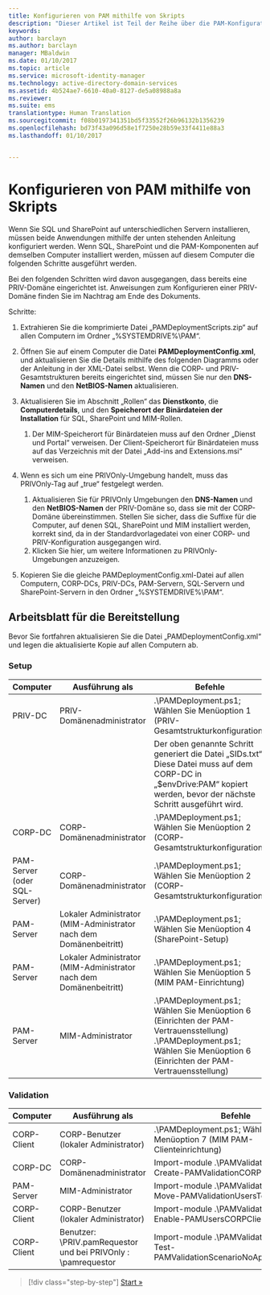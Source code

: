 ```yaml
---
title: Konfigurieren von PAM mithilfe von Skripts
description: "Dieser Artikel ist Teil der Reihe über die PAM-Konfiguration mithilfe von Skripts. Darin werden die Änderungen an der XML-Datei erläutert, die von den PAM-Bereitstellungsskripts verwendet wird."
keywords: 
author: barclayn
ms.author: barclayn
manager: MBaldwin
ms.date: 01/10/2017
ms.topic: article
ms.service: microsoft-identity-manager
ms.technology: active-directory-domain-services
ms.assetid: 4b524ae7-6610-40a0-8127-de5a08988a8a
ms.reviewer: 
ms.suite: ems
translationtype: Human Translation
ms.sourcegitcommit: f08b0197341351bd5f33552f26b96132b1356239
ms.openlocfilehash: bd73f43a096d58e1f7250e28b59e33f4411e88a3
ms.lasthandoff: 01/10/2017


---
```


# <a name="configure-pam-using-scripts"></a>Konfigurieren von PAM mithilfe von Skripts

Wenn Sie SQL und SharePoint auf unterschiedlichen Servern installieren, müssen beide Anwendungen mithilfe der unten stehenden Anleitung konfiguriert werden. Wenn SQL, SharePoint und die PAM-Komponenten auf demselben Computer installiert werden, müssen auf diesem Computer die folgenden Schritte ausgeführt werden.

Bei den folgenden Schritten wird davon ausgegangen, dass bereits eine PRIV-Domäne eingerichtet ist. Anweisungen zum Konfigurieren einer PRIV-Domäne finden Sie im Nachtrag am Ende des Dokuments.

Schritte:

1. Extrahieren Sie die komprimierte Datei „PAMDeploymentScripts.zip“ auf allen Computern im Ordner „%SYSTEMDRIVE%\PAM“.
2. Öffnen Sie auf einem Computer die Datei **PAMDeploymentConfig.xml**, und aktualisieren Sie die Details mithilfe des folgenden Diagramms oder der Anleitung in der XML-Datei selbst. Wenn die CORP- und PRIV-Gesamtstrukturen bereits eingerichtet sind, müssen Sie nur den **DNS-Namen** und den **NetBIOS-Namen** aktualisieren.
3. Aktualisieren Sie im Abschnitt „Rollen“ das **Dienstkonto**, die **Computerdetails**, und den **Speicherort der Binärdateien der Installation** für SQL, SharePoint und MIM-Rollen.
    1. Der MIM-Speicherort für Binärdateien muss auf den Ordner „Dienst und Portal“ verweisen. Der Client-Speicherort für Binärdateien muss auf das Verzeichnis mit der Datei „Add-ins and Extensions.msi“ verweisen.

4. Wenn es sich um eine PRIVOnly-Umgebung handelt, muss das PRIVOnly-Tag auf „true“ festgelegt werden.
    1. Aktualisieren Sie für PRIVOnly Umgebungen den **DNS-Namen** und den **NetBIOS-Namen** der PRIV-Domäne so, dass sie mit der CORP-Domäne übereinstimmen. Stellen Sie sicher, dass die Suffixe für die Computer, auf denen SQL, SharePoint und MIM installiert werden, korrekt sind, da in der Standardvorlagedatei von einer CORP- und PRIV-Konfiguration ausgegangen wird.
    2. Klicken Sie hier, um weitere Informationen zu PRIVOnly-Umgebungen anzuzeigen.

5. Kopieren Sie die gleiche PAMDeploymentConfig.xml-Datei auf allen Computern, CORP-DCs, PRIV-DCs, PAM-Servern, SQL-Servern und SharePoint-Servern in den Ordner „%SYSTEMDRIVE%\PAM“.


## <a name="deployment-worksheet"></a>Arbeitsblatt für die Bereitstellung

Bevor Sie fortfahren aktualisieren Sie die Datei „PAMDeploymentConfig.xml“ und legen die aktualisierte Kopie auf allen Computern ab.

### <a name="setup"></a>Setup

|Computer   | Ausführung als   |Befehle   |
|---|---|---|
|  PRIV-DC |PRIV-Domänenadministrator   | .\PAMDeployment.ps1; Wählen Sie Menüoption 1 (PRIV-Gesamtstrukturkonfiguration)   |
|   |   |  Der oben genannte Schritt generiert die Datei „SIDs.txt“. Diese Datei muss auf dem CORP-DC in „$envDrive:PAM“ kopiert werden, bevor der nächste Schritt ausgeführt wird. |
| CORP-DC  |CORP-Domänenadministrator   | .\PAMDeployment.ps1; Wählen Sie Menüoption 2 (CORP-Gesamtstrukturkonfiguration)   |
| PAM-Server (oder SQL-Server)   |CORP-Domänenadministrator   |  .\PAMDeployment.ps1; Wählen Sie Menüoption 2 (CORP-Gesamtstrukturkonfiguration)  |
|  PAM-Server |  Lokaler Administrator (MIM-Administrator nach dem Domänenbeitritt) |  .\PAMDeployment.ps1; Wählen Sie Menüoption 4 (SharePoint-Setup)  |
| PAM-Server  | Lokaler Administrator (MIM-Administrator nach dem Domänenbeitritt)  | .\PAMDeployment.ps1; Wählen Sie Menüoption 5 (MIM PAM-Einrichtung)   |
|  PAM-Server |MIM-Administrator   | .\PAMDeployment.ps1; Wählen Sie Menüoption 6 (Einrichten der PAM-Vertrauensstellung) .\PAMDeployment.ps1; Wählen Sie Menüoption 6 (Einrichten der PAM-Vertrauensstellung) |

### <a name="validation"></a>Validation

|  Computer | Ausführung als   | Befehle   |
|---|---|---|
| CORP-Client  | CORP-Benutzer (lokaler Administrator)  |   .\PAMDeployment.ps1; Wählen Sie Menüoption 7 (MIM PAM-Clienteinrichtung)  |
| CORP-DC  | CORP-Domänenadministrator   | Import-module .\PAMValidation.psm1 ; Create-PAMValidationCORPDCConfig   |
| PAM-Server   | MIM-Administrator  | Import-module .\PAMValidation.psm1 ; Move-PAMValidationUsersToPAM  |
| CORP-Client  | CORP-Benutzer (lokaler Administrator)   |   Import-module .\PAMValidation.psm1 ; Enable-PAMUsersCORPClientRemote |
|  CORP-Client | Benutzer: <PRIV>\PRIV.pamRequestor und bei PRIVOnly : <CORP>\pamrequestor   | Import-module .\PAMValidation.psm1 ; Test-PAMValidationScenarioNoApprovalRequest  |


>[!div class="step-by-step"]
[Start »](sp1-step1-configuring-priv-domain.md)

